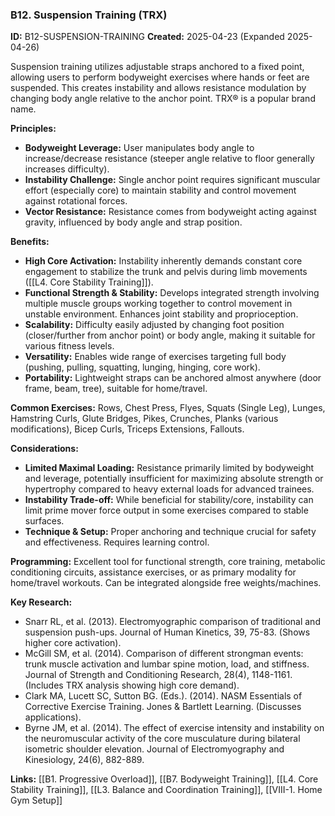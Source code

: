 ### B12. Suspension Training (TRX)
**ID:** B12-SUSPENSION-TRAINING
**Created:** 2025-04-23 (Expanded 2025-04-26)

Suspension training utilizes adjustable straps anchored to a fixed point, allowing users to perform bodyweight exercises where hands or feet are suspended. This creates instability and allows resistance modulation by changing body angle relative to the anchor point. TRX® is a popular brand name.

**Principles:**
- **Bodyweight Leverage:** User manipulates body angle to increase/decrease resistance (steeper angle relative to floor generally increases difficulty).
- **Instability Challenge:** Single anchor point requires significant muscular effort (especially core) to maintain stability and control movement against rotational forces.
- **Vector Resistance:** Resistance comes from bodyweight acting against gravity, influenced by body angle and strap position.

**Benefits:**
- **High Core Activation:** Instability inherently demands constant core engagement to stabilize the trunk and pelvis during limb movements ([[L4. Core Stability Training]]).
- **Functional Strength & Stability:** Develops integrated strength involving multiple muscle groups working together to control movement in unstable environment. Enhances joint stability and proprioception.
- **Scalability:** Difficulty easily adjusted by changing foot position (closer/further from anchor point) or body angle, making it suitable for various fitness levels.
- **Versatility:** Enables wide range of exercises targeting full body (pushing, pulling, squatting, lunging, hinging, core work).
- **Portability:** Lightweight straps can be anchored almost anywhere (door frame, beam, tree), suitable for home/travel.

**Common Exercises:** Rows, Chest Press, Flyes, Squats (Single Leg), Lunges, Hamstring Curls, Glute Bridges, Pikes, Crunches, Planks (various modifications), Bicep Curls, Triceps Extensions, Fallouts.

**Considerations:**
- **Limited Maximal Loading:** Resistance primarily limited by bodyweight and leverage, potentially insufficient for maximizing absolute strength or hypertrophy compared to heavy external loads for advanced trainees.
- **Instability Trade-off:** While beneficial for stability/core, instability can limit prime mover force output in some exercises compared to stable surfaces.
- **Technique & Setup:** Proper anchoring and technique crucial for safety and effectiveness. Requires learning control.

**Programming:** Excellent tool for functional strength, core training, metabolic conditioning circuits, assistance exercises, or as primary modality for home/travel workouts. Can be integrated alongside free weights/machines.

**Key Research:**
- Snarr RL, et al. (2013). Electromyographic comparison of traditional and suspension push-ups. Journal of Human Kinetics, 39, 75-83. (Shows higher core activation).
- McGill SM, et al. (2014). Comparison of different strongman events: trunk muscle activation and lumbar spine motion, load, and stiffness. Journal of Strength and Conditioning Research, 28(4), 1148-1161. (Includes TRX analysis showing high core demand).
- Clark MA, Lucett SC, Sutton BG. (Eds.). (2014). NASM Essentials of Corrective Exercise Training. Jones & Bartlett Learning. (Discusses applications).
- Byrne JM, et al. (2014). The effect of exercise intensity and instability on the neuromuscular activity of the core musculature during bilateral isometric shoulder elevation. Journal of Electromyography and Kinesiology, 24(6), 882-889.

**Links:** [[B1. Progressive Overload]], [[B7. Bodyweight Training]], [[L4. Core Stability Training]], [[L3. Balance and Coordination Training]], [[VIII-1. Home Gym Setup]]